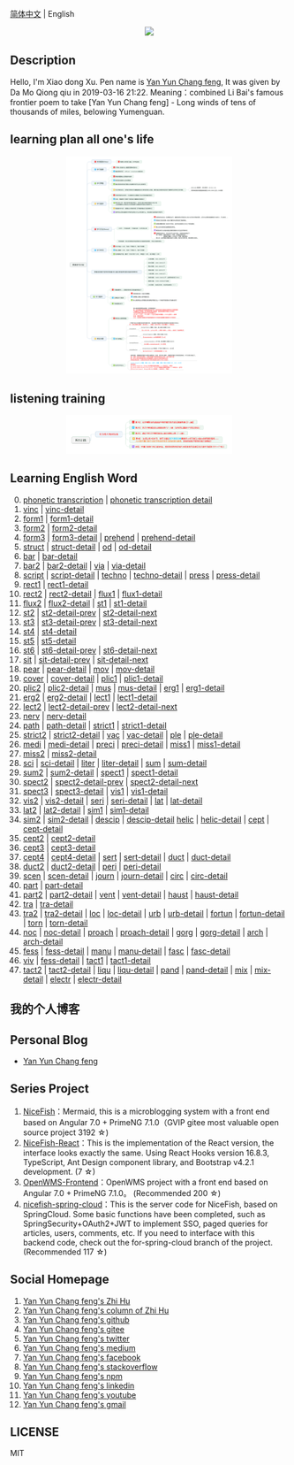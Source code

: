 [简体中文](README.md) |  English  

<p align="center">
    <img width="300" src="https://cdn.jsdelivr.net/gh/yanyunchangfeng/cdn@1.0/assets/img/blog/yycf/yanyunchangfeng.png">
</p>

##  Description
Hello, I'm Xiao dong Xu. Pen name is [Yan Yun Chang feng](https://yanyunchangfeng.com), It was given by Da Mo Qiong qiu in 2019-03-16 21:22. 
Meaning：combined Li Bai's famous frontier poem to take [Yan Yun Chang feng] - Long winds of tens of thousands of miles, belowing Yumenguan.

##  learning plan all one's life
<p align="center">
    <img width="300" src="src/assets/img/learning-plan.png">
</p>  

##  listening training
<p align="center">
    <img width="300" src="src/assets/img/listening-training.png">
</p>

##  Learning English Word
0.  [phonetic transcription](src/assets/img/lesson0.png)  | [phonetic transcription detail](src/assets/img/lesson0-detail.png)  
1.  [vinc](src/assets/img/lesson1-vinc.png)  |  [vinc-detail](src/assets/img/lesson1-detail-vinc.png)  
2.  [form1](src/assets/img/lesson2-form.png)  |  [form1-detail](src/assets/img/lesson2-detail.png)    
3.  [form2](src/assets/img/lesson3-form.png)  |  [form2-detail](src/assets/img/lesson3-detail.png)    
4.  [form3](src/assets/img/lesson4-form.png)  |  [form3-detail](src/assets/img/lesson4-detail-form.png) | [prehend](src/assets/img/lesson4-prehend.png)  |  [prehend-detail](src/assets/img/lesson4-detail-prehend.png)
5.  [struct](src/assets/img/lesson5-struct.png) |  [struct-detail](src/assets/img/lesson5-detail-struct.png)  |  [od](src/assets/img/lesson5-od.png)  |  [od-detail](src/assets/img/lesson5-detail-od.png)
6.  [bar](src/assets/img/lesson6-bar.png)   |  [bar-detail](src/assets/img/lesson6-detail-bar.png) 
7.  [bar2](src/assets/img/lesson7-bar.png)   |  [bar2-detail](src/assets/img/lesson7-detail-bar.png)  |  [via](src/assets/img/lesson7-via.png)   |  [via-detail](src/assets/img/lesson7-detail-via.png)  
8.  [script](src/assets/img/lesson8-script.png)   |  [script-detail](src/assets/img/lesson8-detail-script.png) |  [techno](src/assets/img/lesson8-techno.png)   |  [techno-detail](src/assets/img/lesson8-detail-techno.png) |  [press](src/assets/img/lesson8-press.png)   |  [press-detail](src/assets/img/lesson8-detail-press.png)  
9.  [rect1](src/assets/img/lesson9-rect.png)   |  [rect1-detail](src/assets/img/lesson9-detail-rect.png) 
10. [rect2](src/assets/img/lesson10-rect.png)   |  [rect2-detail](src/assets/img/lesson10-detail-rect.png)  |  [flux1](src/assets/img/lesson10-flux.png)   |  [flux1-detail](src/assets/img/lesson10-detail-flux.png) 
11.  [flux2](src/assets/img/lesson11-flux.png)   |  [flux2-detail](src/assets/img/lesson11-detail-flux.png)  | [st1](src/assets/img/lesson11-st.png)   |  [st1-detail](src/assets/img/lesson11-detail-st.png) 
12. [st2](src/assets/img/lesson12-st.png)   |  [st2-detail-prev](src/assets/img/lesson12-detail-st-prev.png) |  [st2-detail-next](src/assets/img/lesson12-detail-st-next.png) 
13. [st3](src/assets/img/lesson13-st.png)   |  [st3-detail-prev](src/assets/img/lesson13-detail-st-prev.png) |  [st3-detail-next](src/assets/img/lesson13-detail-st-next.png) 
14. [st4](src/assets/img/lesson14-st.png)   |  [st4-detail](src/assets/img/lesson14-detail-st.png) 
15. [st5](src/assets/img/lesson15-st.png)   |  [st5-detail](src/assets/img/lesson15-detail-st.png) 
16. [st6](src/assets/img/lesson16-st.png)   |  [st6-detail-prev](src/assets/img/lesson16-detail-st-prev.png) |  [st6-detail-next](src/assets/img/lesson16-detail-st-next.png) 
17. [sit](src/assets/img/lesson17-sit.png)  |  [sit-detail-prev](src/assets/img/lesson17-detail-sit-prev.png) |  [sit-detail-next](src/assets/img/lesson17-detail-sit-next.png) 
18. [pear](src/assets/img/lesson18-pear.png)  |  [pear-detail](src/assets/img/lesson18-detail-pear.png) |  [mov](src/assets/img/lesson18-mov.png)  |  [mov-detail](src/assets/img/lesson18-detail-mov.png) 
19. [cover](src/assets/img/lesson19-cover.png)  |  [cover-detail](src/assets/img/lesson19-detail-cover.png) |  [plic1](src/assets/img/lesson19-plic.png)  |  [plic1-detail](src/assets/img/lesson19-detail-plic.png) 
20. [plic2](src/assets/img/lesson20-plic.png)  |  [plic2-detail](src/assets/img/lesson20-detail-plic.png) |  [mus](src/assets/img/lesson20-mus.png)  |  [mus-detail](src/assets/img/lesson20-detail-mus.png) |  [erg1](src/assets/img/lesson20-erg.png)  |  [erg1-detail](src/assets/img/lesson20-detail-erg.png) 
21. [erg2](src/assets/img/lesson21-erg.png)  |  [erg2-detail](src/assets/img/lesson21-detail-erg.png) |  [lect1](src/assets/img/lesson21-lect.png)  |  [lect1-detail](src/assets/img/lesson21-detail-lect.png) 
22. [lect2](src/assets/img/lesson22-lect.png)  |  [lect2-detail-prev](src/assets/img/lesson22-detail-lect-prev.png) |  [lect2-detail-next](src/assets/img/lesson22-detail-lect-next.png) 
23. [nerv](src/assets/img/lesson23-nerv.png)  |  [nerv-detail](src/assets/img/lesson23-detail-nerv.png) 
24. [path](src/assets/img/lesson24-path.png)  |  [path-detail](src/assets/img/lesson24-detail-path.png) |    [strict1](src/assets/img/lesson24-strict.png)  |  [strict1-detail](src/assets/img/lesson24-detail-strict.png) 
25. [strict2](src/assets/img/lesson25-strict.png)  |  [strict2-detail](src/assets/img/lesson25-detail-strict.png)  |  [vac](src/assets/img/lesson25-vac.png)  |  [vac-detail](src/assets/img/lesson25-detail-vac.png) |  [ple](src/assets/img/lesson25-ple.png)  |  [ple-detail](src/assets/img/lesson25-detail-ple.png)   
26. [medi](src/assets/img/lesson26-medi.png)  |  [medi-detail](src/assets/img/lesson26-detail-medi.png) |  [preci](src/assets/img/lesson26-preci.png)  |  [preci-detail](src/assets/img/lesson26-detail-preci.png)  |  [miss1](src/assets/img/lesson26-miss.png)  |  [miss1-detail](src/assets/img/lesson26-detail-miss.png) 
27. [miss2](src/assets/img/lesson27-miss.png)  |  [miss2-detail](src/assets/img/lesson27-detail-miss.png) 
28. [sci](src/assets/img/lesson28-sci.png)  |  [sci-detail](src/assets/img/lesson28-detail-sci.png)  |  [liter](src/assets/img/lesson28-liter.png)  |  [liter-detail](src/assets/img/lesson28-detail-liter.png)  |  [sum](src/assets/img/lesson28-sum.png)  |  [sum-detail](src/assets/img/lesson28-detail-sum.png) 
29. [sum2](src/assets/img/lesson29-sum.png)  |  [sum2-detail](src/assets/img/lesson29-detail-sum.png) |  [spect1](src/assets/img/lesson29-spect.png)  |  [spect1-detail](src/assets/img/lesson29-detail-spect.png)  
30. [spect2](src/assets/img/lesson30-spect.png) |  [spect2-detail-prev](src/assets/img/lesson30-detail-spect-prev.png) |  [spect2-detail-next](src/assets/img/lesson30-detail-spect-next.png) 
31. [spect3](src/assets/img/lesson31-spect.png) | [spect3-detail](src/assets/img/lesson31-detail-spect.png) | [vis1](src/assets/img/lesson31-vis.png) | [vis1-detail](src/assets/img/lesson31-detail-vis.png) 
32.  [vis2](src/assets/img/lesson32-vis.png) | [vis2-detail](src/assets/img/lesson32-detail-vis.png)  |  [seri](src/assets/img/lesson32-seri.png) | [seri-detail](src/assets/img/lesson32-detail-seri.png)   |   [lat](src/assets/img/lesson32-lat.png) | [lat-detail](src/assets/img/lesson32-detail-lat.png)  
33. [lat2](src/assets/img/lesson33-lat.png) | [lat2-detail](src/assets/img/lesson33-detail-lat.png) | [sim1](src/assets/img/lesson33-sim.png) | [sim1-detail](src/assets/img/lesson33-detail-sim.png) 
34. [sim2](src/assets/img/lesson34-sim.png) | [sim2-detail](src/assets/img/lesson34-detail-sim.png)   |  [descip](src/assets/img/lesson34-descip.png) | [descip-detail](src/assets/img/lesson34-detail-descip.png)  [helic](src/assets/img/lesson34-helic.png) | [helic-detail](src/assets/img/lesson34-detail-helic.png)  |  [cept](src/assets/img/lesson34-cept.png) | [cept-detail](src/assets/img/lesson34-detail-cept.png)  
35. [cept2](src/assets/img/lesson35-cept.png) | [cept2-detail](src/assets/img/lesson35-detail-cept.png)   
36. [cept3](src/assets/img/lesson36-cept.png) | [cept3-detail](src/assets/img/lesson36-detail-cept.png)   
37. [cept4](src/assets/img/lesson37-cept.png) | [cept4-detail](src/assets/img/lesson37-detail-cept.png)    |   [sert](src/assets/img/lesson37-sert.png) | [sert-detail](src/assets/img/lesson37-detail-sert.png)  |   [duct](src/assets/img/lesson37-duct.png) | [duct-detail](src/assets/img/lesson37-detail-duct.png)  
38. [duct2](src/assets/img/lesson38-duct.png) | [duct2-detail](src/assets/img/lesson38-detail-duct.png)  |   [peri](src/assets/img/lesson38-peri.png) | [peri-detail](src/assets/img/lesson38-detail-peri.png)  
39. [scen](src/assets/img/lesson39-scen.png) | [scen-detail](src/assets/img/lesson39-detail-scen.png)  |   [journ](src/assets/img/lesson39-journ.png) | [journ-detail](src/assets/img/lesson39-detail-journ.png) |   [circ](src/assets/img/lesson39-circ.png) | [circ-detail](src/assets/img/lesson39-detail-circ.png)   
40.  [part](src/assets/img/lesson40-part.png) | [part-detail](src/assets/img/lesson40-detail-part.png)  
41.  [part2](src/assets/img/lesson41-part.png) | [part2-detail](src/assets/img/lesson41-detail-part.png)   |   [vent](src/assets/img/lesson41-vent.png) | [vent-detail](src/assets/img/lesson41-detail-vent.png)   |   [haust](src/assets/img/lesson41-haust.png) | [haust-detail](src/assets/img/lesson41-detail-haust.png)  
42.  [tra](src/assets/img/lesson42-part.png) | [tra-detail](src/assets/img/lesson42-detail-tra.png)   
43.  [tra2](src/assets/img/lesson43-part.png) | [tra2-detail](src/assets/img/lesson43-detail-tra.png)  |   [loc](src/assets/img/lesson43-loc.png) | [loc-detail](src/assets/img/lesson43-detail-loc.png)   |   [urb](src/assets/img/lesson43-urb.png) | [urb-detail](src/assets/img/lesson43-detail-urb.png)   |   [fortun](src/assets/img/lesson43-fortun.png) | [fortun-detail](src/assets/img/lesson43-detail-fortun.png)   |   [torn](src/assets/img/lesson43-torn.png) |  [torn-detail](src/assets/img/lesson43-detail-torn.png)   
44. [noc](src/assets/img/lesson44-noc.png) | [noc-detail](src/assets/img/lesson44-detail-noc.png)  |   [proach](src/assets/img/lesson44-proach.png) | [proach-detail](src/assets/img/lesson44-detail-proach.png)  |   [gorg](src/assets/img/lesson44-gorg.png) | [gorg-detail](src/assets/img/lesson44-detail-gorg.png)    |   [arch](src/assets/img/lesson44-arch.png) | [arch-detail](src/assets/img/lesson44-detail-arch.png)  
45. [fess](src/assets/img/lesson45-fess.png) | [fess-detail](src/assets/img/lesson45-detail-fess.png)  |   [manu](src/assets/img/lesson45-manu.png)  |  [manu-detail](src/assets/img/lesson45-detail-fess.png)    |   [fasc](src/assets/img/lesson45-fasc.png)  |  [fasc-detail](src/assets/img/lesson45-detail-fasc.png)   
46. [viv](src/assets/img/lesson46-viv.png)  |  [fess-detail](src/assets/img/lesson46-detail-viv.png)   |  [tact1](src/assets/img/lesson46-tact.png)  |  [tact1-detail](src/assets/img/lesson46-detail-tact.png)  
47. [tact2](src/assets/img/lesson47-tact.png)  |  [tact2-detail](src/assets/img/lesson47-detail-tact.png)   |   [liqu](src/assets/img/lesson47-liqu.png)  |  [liqu-detail](src/assets/img/lesson47-detail-liqu.png)   |    [pand](src/assets/img/lesson47-pand.png)  |  [pand-detail](src/assets/img/lesson47-detail-pand.png)    |   [mix](src/assets/img/lesson47-mix.png)  |  [mix-detail](src/assets/img/lesson47-detail-mix.png)       |   [electr](src/assets/img/lesson47-electr.png)  |  [electr-detail](src/assets/img/lesson47-detail-electr.png)
## 我的个人博客  
## Personal Blog  

* [Yan Yun Chang feng](https://yanyunchangfeng.com) 

## Series Project

1. [NiceFish]( https://gitee.com/mumu-osc/NiceFish)：Mermaid, this is a microblogging system with a front end based on Angular 7.0 + PrimeNG 7.1.0（GVIP  gitee most valuable open source project 3192 ☆)
2. [NiceFish-React](https://github.com/damoqiongqiu/NiceFish-React)：This is the implementation of the React version, the interface looks exactly the same. Using React Hooks version 16.8.3, TypeScript, Ant Design component library, and Bootstrap v4.2.1 development.  (7 ☆)
3. [OpenWMS-Frontend](https://gitee.com/mumu-osc/OpenWMS-Frontend)：OpenWMS project with a front end based on Angular 7.0 + PrimeNG 7.1.0。  (Recommended 200 ☆)
4. [nicefish-spring-cloud](https://gitee.com/mumu-osc/nicefish-spring-cloud)：This is the server code for NiceFish, based on SpringCloud. Some basic functions have been completed, such as SpringSecurity+OAuth2+JWT to implement SSO, paged queries for articles, users, comments, etc. If you need to interface with this backend code, check out the for-spring-cloud branch of the project. (Recommended 117 ☆) 

## Social Homepage 

1.  [Yan Yun Chang feng's Zhi Hu](https://zhihu.com/people/hbxyxuxiaodong)  
2.  [Yan Yun Chang feng's column of Zhi Hu](https://zhuanlan.zhihu.com/yanyunchangfeng) 
3.  [Yan Yun Chang feng's github](https://github.com/yanyunchangfeng)  
4.  [Yan Yun Chang feng's gitee](https://gitee.com/yanyunchangfeng)  
5.  [Yan Yun Chang feng's twitter](https://twitter.com/yanyunchangfeng)  
6.  [Yan Yun Chang feng's medium](https://medium.com/@yanyunchangfeng)  
7.  [Yan Yun Chang feng's facebook](https://facebook.com/yanyunchangfeng)  
8.  [Yan Yun Chang feng's stackoverflow](http://stackoverflow.com/users/11366314)  
9.  [Yan Yun Chang feng's npm](https://npmjs.com/~yanyunchangfeng)  
10. [Yan Yun Chang feng's linkedin](https://www.linkedin.com/in/yanyunchangfeng)  
11. [Yan Yun Chang feng's youtube](https://www.youtube.com/channel/UCaz2-l8Bd8tTBf1q-2ww7VA)  
12. [Yan Yun Chang feng's gmail](mailto:yanyunchangfeng@gamil.com)

## LICENSE

MIT